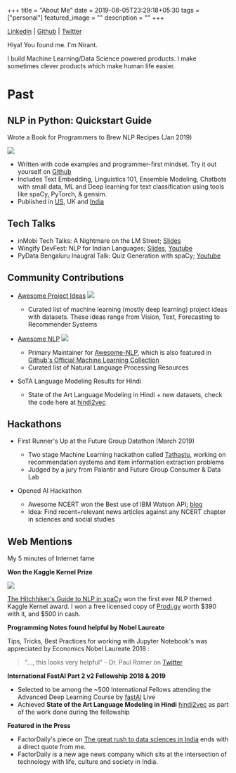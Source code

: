 +++
title =  "About Me"
date = 2019-08-05T23:29:18+05:30
tags = ["personal"]
featured_image = ""
description = ""
+++

[Linkedin](https://www.linkedin.com/in/nirant/) |  [Github](https://github.com/NirantK/) | [Twitter](https://twitter.com/NirantK/)


Hiya! You found me. I'm Nirant. 

I build Machine Learning/Data Science powered products. I make sometimes clever products which make human life easier.

# Past

## NLP in Python: Quickstart Guide

Wrote a Book for Programmers to Brew NLP Recipes (Jan 2019)

[![](https://images-eu.ssl-images-amazon.com/images/I/41uaueSqtUL._SX260_.jpg)](https://www.amazon.in/dp/B07L3PLQS1)

* Written with code examples and programmer-first mindset. Try it out yourself on [Github](https://github.com/NirantK/nlp-python-deep-learning)
* Includes Text Embedding, Linguistics 101, Ensemble Modeling, Chatbots with small data, ML and Deep learning for text classification using tools like spaCy, PyTorch, & gensim. 
* Published in [US](https://www.amazon.com/dp/B07L3PLQS1), UK and [India](https://www.amazon.in/dp/B07L3PLQS1)


## Tech Talks
* inMobi Tech Talks: A Nightmare on the LM Street; [Slides](http://bit.ly/nirant-talk-inmobi)
* Wingify DevFest: NLP for Indian Languages; [Slides](http://bit.ly/nirant-talk-1), [Youtube](https://www.youtube.com/watch?v=WiqV2W7tNc8) 
* PyData Bengaluru Inaugral Talk: Quiz Generation with spaCy; [Youtube](https://www.youtube.com/watch?v=lsIXsnmICOM)

## Community Contributions

- [Awesome Project Ideas](https://github.com/NirantK/awesome-project-ideas) ![](https://img.shields.io/github/stars/NirantK/awesome-project-ideas?style=flat) 
	
	- Curated list of machine learning (mostly deep learning) project ideas with datasets. These ideas range from Vision, Text, Forecasting to Recommender Systems

- [Awesome NLP](https://github.com/keon/awesome-nlp) ![](https://img.shields.io/github/stars/keon/awesome-nlp?style=flat)
	- Primary Maintainer for [Awesome-NLP](https://github.com/keon/awesome-nlp), which is also featured in [Github's Official Machine Learning Collection](https://github.com/collections/machine-learning)
	- Curated list of Natural Language Processing Resources

- SoTA Language Modeling Results for Hindi 
	- State of the Art Language Modeling in Hindi + new datasets, check the code here at [hindi2vec](https://github.com/NirantK/hindi2vec)

## Hackathons


- First Runner's Up at the Future Group Datathon (March 2019)
	- Two stage Machine Learning hackathon called [Tathastu](https://www.tathastu.ai/datathon), working on recommendation systems and item information extraction problems
	- Judged by a jury from Palantir and Future Group Consumer & Data Lab

- Opened AI Hackathon
	- Awesome NCERT won the Best use of IBM Watson API; [blog](https://medium.com/opened-ai/global-hackweek-winners-2017-a9e5da513270)
	- Idea: Find recent+relevant news articles against any NCERT chapter in sciences and social studies


## Web Mentions

My 5 minutes of Internet fame


**Won the Kaggle Kernel Prize**

[![](https://i.imgur.com/Zie5FlB.png)](https://www.kaggle.com/nirant/hitchhiker-s-guide-to-nlp-in-spacy/)

[The Hitchhiker's Guide to NLP in spaCy](https://www.kaggle.com/nirant/hitchhiker-s-guide-to-nlp-in-spacy/) won the first ever NLP themed Kaggle Kernel award. I won a free licensed copy of [Prodi.gy](https://prodi.gy/) worth $390 with it, and $500 in cash. 

**Programming Notes found helpful by Nobel Laureate**

Tips, Tricks, Best Practices for working with Jupyter Notebook's was appreciated by Economics Nobel Laureate 2018 : 

> "..., this looks very helpful" - Dr. Paul Romer on [Twitter](https://twitter.com/paulmromer/status/985518009879089152)

**International FastAI Part 2 v2 Fellowship 2018 & 2019**

- Selected to be among the ~500 International Fellows attending the Advanced Deep Learning Course by [fastAI](www.fast.ai) Live
- Achieved **State of the Art Language Modeling in Hindi** [hindi2vec](https://github.com/NirantK/hindi2vec) as part of the work done during the fellowship

**Featured in the Press**

- FactorDaily's piece on [The great rush to data sciences in India](https://factordaily.com/rush-training-data-science-machine-learning-ai-india/) ends with a direct quote from me. 
- FactorDaily is a new age news company which sits at the intersection of technology with life, culture and society in India.


